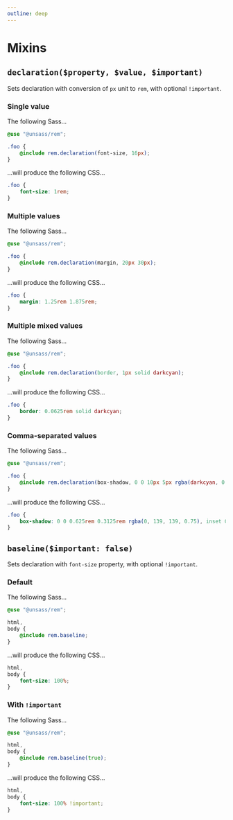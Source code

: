 ```yaml
---
outline: deep
---
```


# Mixins

## `declaration($property, $value, $important)`

Sets declaration with conversion of `px` unit to `rem`, with optional `!important`.

### Single value

The following Sass...

```scss
@use "@unsass/rem";

.foo {
    @include rem.declaration(font-size, 16px);
}
```

...will produce the following CSS...

```css
.foo {
    font-size: 1rem;
}
```

### Multiple values

The following Sass...

```scss
@use "@unsass/rem";

.foo {
    @include rem.declaration(margin, 20px 30px);
}
```

...will produce the following CSS...

```css
.foo {
    margin: 1.25rem 1.875rem;
}
```

### Multiple mixed values

The following Sass...

```scss
@use "@unsass/rem";

.foo {
    @include rem.declaration(border, 1px solid darkcyan);
}
```

...will produce the following CSS...

```css
.foo {
    border: 0.0625rem solid darkcyan;
}
```

###  Comma-separated values

The following Sass...

```scss
@use "@unsass/rem";

.foo {
    @include rem.declaration(box-shadow, 0 0 10px 5px rgba(darkcyan, 0.75), inset 0 0 10px 5px rgba(darkcyan, 0.75));
}
```

...will produce the following CSS...

```css
.foo {
    box-shadow: 0 0 0.625rem 0.3125rem rgba(0, 139, 139, 0.75), inset 0 0 0.625rem 0.3125rem rgba(0, 139, 139, 0.75);
}
```

## `baseline($important: false)`

Sets declaration with `font-size` property, with optional `!important`.

### Default

The following Sass...

```scss
@use "@unsass/rem";

html,
body {
    @include rem.baseline;
}
```

...will produce the following CSS...

```css
html,
body {
    font-size: 100%;
}
```

### With `!important`

The following Sass...

```scss
@use "@unsass/rem";

html,
body {
    @include rem.baseline(true);
}
```

...will produce the following CSS...

```css
html,
body {
    font-size: 100% !important;
}
```
